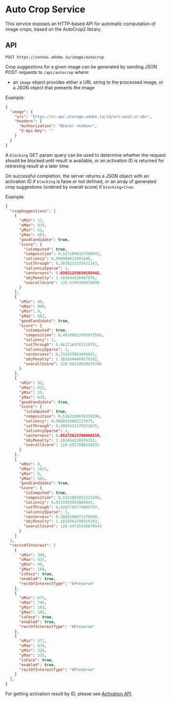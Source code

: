 # Auto Crop Service

This service exposes an HTTP-based API for automatic computation of image crops, based on the AutoCrop2 library.


## API

`POST https://sensei.adobe.io/image/autocrop`

Crop suggestions for a given image can be generated by sending JSON POST requests to `/api/autocrop` where:

* an `image` object provides either a URL string to the processed image, or a JSON object that presents the image

Example:

```json
{
  "image": {
    "uri": "https://cc-api-storage.adobe.io/id/urn:aaid:sc:abc",
    "headers": {
      "Authorization": "Bearer <token>",
      "X-Api-Key": ""
    }
  }
}
```

A `blocking` GET param query can be used to determine whether the request should be blocked until result is available, or an activation ID is returned for retrieving result at a later time.

On successful completion, the server returns a JSON object with an activation ID if `blocking` is false or not defined, or an array of generated crop suggestions (ordered by overall score) if `blocking=true`.

Example:

```json
{
  "cropSuggestions": [
    {
      "xMin": 12,
      "xMax": 933,
      "yMin": 51,
      "yMax": 665,
      "goodCandidate": true,
      "score": {
        "isComputed": true,
        "composition": 0.5272046327590942,
        "saliency": 0.999984622001648,
        "cutThrough": 0.5878231525421143,
        "saliencySparse": 1,
        "centerness": 0.03821255639195442,
        "objPenalty": 1.181644320487976,
        "overallScore": 128.6769389919098
      }
    },
    {
      "xMin": 80,
      "xMax": 990,
      "yMin": 0,
      "yMax": 682,
      "goodCandidate": true,
      "score": {
        "isComputed": true,
        "composition": 0.48188623785972595,
        "saliency": 1,
        "cutThrough": 0.6612163782119751,
        "saliencySparse": 1,
        "centerness": 0.332835853099823,
        "objPenalty": 1.1816644668579102,
        "overallScore": 128.66142010479786
      }
    },
    {
      "xMin": 93,
      "xMax": 912,
      "yMin": 25,
      "yMax": 639,
      "goodCandidate": true,
      "score": {
        "isComputed": true,
        "composition": 0.5162208676338196,
        "saliency": 0.9880324602127075,
        "cutThrough": 0.5803415179252625,
        "saliencySparse": 1,
        "centerness": 0.05272615700960159,
        "objPenalty": 1.181664228439331,
        "overallScore": 128.6557898310332
      }
    },
    {
      "xMin": 0,
      "xMax": 1023,
      "yMin": 8,
      "yMax": 583,
      "goodCandidate": true,
      "score": {
        "isComputed": true,
        "composition": 0.5152865052223206,
        "saliency": 0.9313555955886841,
        "cutThrough": 0.6267793774604797,
        "saliencySparse": 1,
        "centerness": 0.5885596871376038,
        "objPenalty": 1.1816564798355103,
        "overallScore": 128.64725550679543
      }
    }
  ],
  "rectsOfInterest": [
    {
      "xMin": 368,
      "xMax": 437,
      "yMin": 99,
      "yMax": 168,
      "isFace": true,
      "enabled": true,
      "rectOfInterestType": "kPreserve"
    },
    {
      "xMin": 675,
      "xMax": 740,
      "yMin": 103,
      "yMax": 168,
      "isFace": true,
      "enabled": true,
      "rectOfInterestType": "kPreserve"
    },
    {
      "xMin": 571,
      "xMax": 678,
      "yMin": 228,
      "yMax": 335,
      "isFace": true,
      "enabled": true,
      "rectOfInterestType": "kPreserve"
    }
  ],
}
```  

For getting activation result by ID, please see [Activation API](activation.md).
